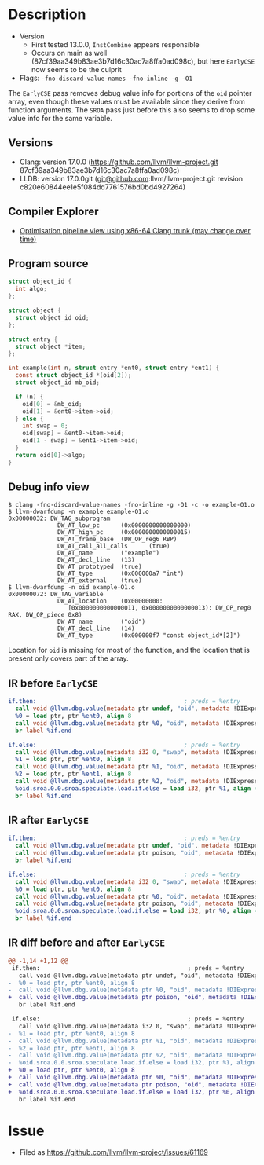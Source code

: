 # Description

* Version
  * First tested 13.0.0, `InstCombine` appears responsible
  * Occurs on main as well (87cf39aa349b83ae3b7d16c30ac7a8ffa0ad098c), but here
    `EarlyCSE` now seems to be the culprit
* Flags: `-fno-discard-value-names -fno-inline -g -O1`

The `EarlyCSE` pass removes debug value info for portions of the `oid` pointer
array, even though these values must be available since they derive from
function arguments. The `SROA` pass just before this also seems to drop some
value info for the same variable.

## Versions

* Clang: version 17.0.0 (https://github.com/llvm/llvm-project.git 87cf39aa349b83ae3b7d16c30ac7a8ffa0ad098c)
* LLDB: version 17.0.0git (git@github.com:llvm/llvm-project.git revision c820e60844ee1e5f084dd7761576bd0bd4927264)

## Compiler Explorer

* [Optimisation pipeline view using x86-64 Clang trunk (may change over time)](https://godbolt.org/z/h7dbaWozP)

## Program source

```c
struct object_id {
  int algo;
};

struct object {
  struct object_id oid;
};

struct entry {
  struct object *item;
};

int example(int n, struct entry *ent0, struct entry *ent1) {
  const struct object_id *(oid[2]);
  struct object_id mb_oid;

  if (n) {
    oid[0] = &mb_oid;
    oid[1] = &ent0->item->oid;
  } else {
    int swap = 0;
    oid[swap] = &ent0->item->oid;
    oid[1 - swap] = &ent1->item->oid;
  }
  return oid[0]->algo;
}
```

## Debug info view

```
$ clang -fno-discard-value-names -fno-inline -g -O1 -c -o example-O1.o
$ llvm-dwarfdump -n example example-O1.o
0x00000032: DW_TAG_subprogram
              DW_AT_low_pc      (0x0000000000000000)
              DW_AT_high_pc     (0x0000000000000015)
              DW_AT_frame_base  (DW_OP_reg6 RBP)
              DW_AT_call_all_calls      (true)
              DW_AT_name        ("example")
              DW_AT_decl_line   (13)
              DW_AT_prototyped  (true)
              DW_AT_type        (0x000000a7 "int")
              DW_AT_external    (true)
$ llvm-dwarfdump -n oid example-O1.o
0x00000072: DW_TAG_variable
              DW_AT_location    (0x00000000:
                 [0x0000000000000011, 0x0000000000000013): DW_OP_reg0 RAX, DW_OP_piece 0x8)
              DW_AT_name        ("oid")
              DW_AT_decl_line   (14)
              DW_AT_type        (0x000000f7 "const object_id*[2]")
```

Location for `oid` is missing for most of the function, and the location that is
present only covers part of the array.

## IR before `EarlyCSE`

```llvm
if.then:                                          ; preds = %entry
  call void @llvm.dbg.value(metadata ptr undef, "oid", metadata !DIExpression(DW_OP_LLVM_fragment, 0, 64))
  %0 = load ptr, ptr %ent0, align 8
  call void @llvm.dbg.value(metadata ptr %0, "oid", metadata !DIExpression(DW_OP_LLVM_fragment, 64, 64))
  br label %if.end

if.else:                                          ; preds = %entry
  call void @llvm.dbg.value(metadata i32 0, "swap", metadata !DIExpression())
  %1 = load ptr, ptr %ent0, align 8
  call void @llvm.dbg.value(metadata ptr %1, "oid", metadata !DIExpression(DW_OP_LLVM_fragment, 0, 64))
  %2 = load ptr, ptr %ent1, align 8
  call void @llvm.dbg.value(metadata ptr %2, "oid", metadata !DIExpression(DW_OP_LLVM_fragment, 64, 64))
  %oid.sroa.0.0.sroa.speculate.load.if.else = load i32, ptr %1, align 4
  br label %if.end
```

## IR after `EarlyCSE`

```llvm
if.then:                                          ; preds = %entry
  call void @llvm.dbg.value(metadata ptr undef, "oid", metadata !DIExpression(DW_OP_LLVM_fragment, 0, 64))
  call void @llvm.dbg.value(metadata ptr poison, "oid", metadata !DIExpression(DW_OP_LLVM_fragment, 64, 64))
  br label %if.end

if.else:                                          ; preds = %entry
  call void @llvm.dbg.value(metadata i32 0, "swap", metadata !DIExpression())
  %0 = load ptr, ptr %ent0, align 8
  call void @llvm.dbg.value(metadata ptr %0, "oid", metadata !DIExpression(DW_OP_LLVM_fragment, 0, 64))
  call void @llvm.dbg.value(metadata ptr poison, "oid", metadata !DIExpression(DW_OP_LLVM_fragment, 64, 64))
  %oid.sroa.0.0.sroa.speculate.load.if.else = load i32, ptr %0, align 4
  br label %if.end
```

## IR diff before and after `EarlyCSE`

```diff
@@ -1,14 +1,12 @@
 if.then:                                          ; preds = %entry
   call void @llvm.dbg.value(metadata ptr undef, "oid", metadata !DIExpression(DW_OP_LLVM_fragment, 0, 64))
-  %0 = load ptr, ptr %ent0, align 8
-  call void @llvm.dbg.value(metadata ptr %0, "oid", metadata !DIExpression(DW_OP_LLVM_fragment, 64, 64))
+  call void @llvm.dbg.value(metadata ptr poison, "oid", metadata !DIExpression(DW_OP_LLVM_fragment, 64, 64))
   br label %if.end

 if.else:                                          ; preds = %entry
   call void @llvm.dbg.value(metadata i32 0, "swap", metadata !DIExpression())
-  %1 = load ptr, ptr %ent0, align 8
-  call void @llvm.dbg.value(metadata ptr %1, "oid", metadata !DIExpression(DW_OP_LLVM_fragment, 0, 64))
-  %2 = load ptr, ptr %ent1, align 8
-  call void @llvm.dbg.value(metadata ptr %2, "oid", metadata !DIExpression(DW_OP_LLVM_fragment, 64, 64))
-  %oid.sroa.0.0.sroa.speculate.load.if.else = load i32, ptr %1, align 4
+  %0 = load ptr, ptr %ent0, align 8
+  call void @llvm.dbg.value(metadata ptr %0, "oid", metadata !DIExpression(DW_OP_LLVM_fragment, 0, 64))
+  call void @llvm.dbg.value(metadata ptr poison, "oid", metadata !DIExpression(DW_OP_LLVM_fragment, 64, 64))
+  %oid.sroa.0.0.sroa.speculate.load.if.else = load i32, ptr %0, align 4
   br label %if.end
```

# Issue

* Filed as https://github.com/llvm/llvm-project/issues/61169
